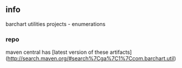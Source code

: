 <!--

    Copyright (C) 2011-2012 Barchart, Inc. <http://www.barchart.com/>

    All rights reserved. Licensed under the OSI BSD License.

    http://www.opensource.org/licenses/bsd-license.php

-->
## info

barchart utilities projects - enumerations

### repo

maven central has
[latest version of these artifacts]
(http://search.maven.org/#search%7Cga%7C1%7Ccom.barchart.util)
